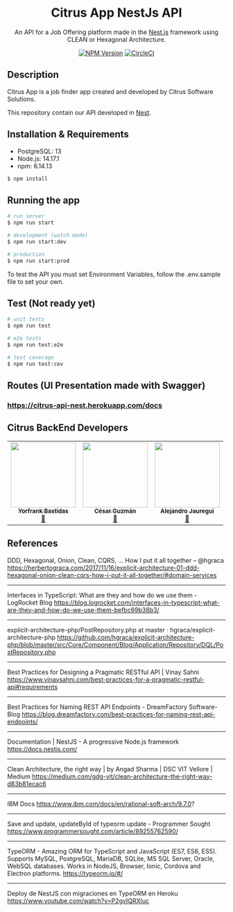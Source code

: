 <p align="center">
  <h1 align="center"/>Citrus App NestJs API</h1>
</p>

[circleci-image]: https://img.shields.io/circleci/build/github/nestjs/nest/master?token=abc123def456
[circleci-url]: https://circleci.com/gh/nestjs/nest

  <p align="center">An API for a Job Offering platform made in the <a href="https://nestjs.com/" target="_blank">Nest.js</a> framework using CLEAN or Hexagonal Architecture.</p>
  <p align="center">
<a href="https://www.npmjs.com/~nestjscore" target="_blank"><img src="https://img.shields.io/npm/v/@nestjs/core.svg" alt="NPM Version" /></a>
<a href="https://circleci.com/gh/nestjs/nest" target="_blank"><img src="https://img.shields.io/circleci/build/github/nestjs/nest/master" alt="CircleCI" /></a>

</p>

## Description

Citrus App is a job finder app created and developed by Citrus Software Solutions.

This repository contain our API developed in [Nest](https://github.com/nestjs/nest).

## Installation & Requirements

- PostgreSQL: 13
- Node.js: 14.17.1
- npm: 6.14.13

```bash
$ npm install
```

## Running the app

```bash
# run server
$ npm run start

# development (watch mode)
$ npm run start:dev

# production
$ npm run start:prod
```

To test the API you must set Environment Variables, follow the .env.sample file to set your own.

## Test (Not ready yet)

```bash
# unit tests
$ npm run test

# e2e tests
$ npm run test:e2e

# test coverage
$ npm run test:cov
```
## Routes (UI Presentation made with Swagger)

### https://citrus-api-nest.herokuapp.com/docs

## Citrus BackEnd Developers

<table align="center">
  <tbody><tr>
    <td align="center"><a href="https://github.com/YkBastidas" rel="nofollow"><img src="https://avatars.githubusercontent.com/u/44125021?v=4" width="150px;" alt="" style="max-width:100%;"><br><sub><b>Yorfrank Bastidas</b></sub></a><br><a href="https://github.com/Citrus-Software-Solutions/citrus-app-NestAPI/commits?author=ykbastidas" title="Commits"><g-emoji class="g-emoji" alias="book" fallback-src="https://github.githubassets.com/images/icons/emoji/unicode/1f4d6.png">📖</g-emoji></a></td>
    <td align="center"><a href="https://github.com/firstguzman"><img src="https://avatars.githubusercontent.com/u/50277994?v=4" width="150px;" alt="" style="max-width:100%;"><br><sub><b>César Guzmán</b></sub></a><br><a href="https://github.com/Citrus-Software-Solutions/citrus-app-NestAPI/commits?author=firstguzman" title="Documentation"><g-emoji class="g-emoji" alias="book" fallback-src="https://github.githubassets.com/images/icons/emoji/unicode/1f4d6.png">📖</g-emoji></a></td>
    <td align="center"><a href="https://github.com/alejjb" rel="nofollow"><img src="https://avatars.githubusercontent.com/u/55589316?v=4" width="150px;" alt="" style="max-width:100%;"><br><sub><b>Alejandro Jauregui</b></sub></a><br><a href="https://github.com/Citrus-Software-Solutions/citrus-app-NestAPI/commits?author=alejjb" title="Documentation"><g-emoji class="g-emoji" alias="book" fallback-src="https://github.githubassets.com/images/icons/emoji/unicode/1f4d6.png">📖</g-emoji></a></td>
  </tr>
</tbody></table>

## References

DDD, Hexagonal, Onion, Clean, CQRS, … How I put it all together – @hgraca
https://herbertograca.com/2017/11/16/explicit-architecture-01-ddd-hexagonal-onion-clean-cqrs-how-i-put-it-all-together/#domain-services

---

Interfaces in TypeScript: What are they and how do we use them - LogRocket Blog
https://blog.logrocket.com/interfaces-in-typescript-what-are-they-and-how-do-we-use-them-befbc69b38b3/

---

explicit-architecture-php/PostRepository.php at master · hgraca/explicit-architecture-php
https://github.com/hgraca/explicit-architecture-php/blob/master/src/Core/Component/Blog/Application/Repository/DQL/PostRepository.php

---

Best Practices for Designing a Pragmatic RESTful API | Vinay Sahni
https://www.vinaysahni.com/best-practices-for-a-pragmatic-restful-api#requirements

---

Best Practices for Naming REST API Endpoints - DreamFactory Software- Blog
https://blog.dreamfactory.com/best-practices-for-naming-rest-api-endpoints/

---

Documentation | NestJS - A progressive Node.js framework
https://docs.nestjs.com/

---

Clean Architecture, the right way | by Angad Sharma | DSC VIT Vellore | Medium
https://medium.com/gdg-vit/clean-architecture-the-right-way-d83b81ecac6

---

IBM Docs
https://www.ibm.com/docs/en/rational-soft-arch/9.7.0?

---

Save and update, updateById of typeorm update - Programmer Sought
https://www.programmersought.com/article/89255762590/

---

TypeORM - Amazing ORM for TypeScript and JavaScript (ES7, ES6, ES5). Supports MySQL, PostgreSQL, MariaDB, SQLite, MS SQL Server, Oracle, WebSQL databases. Works in NodeJS, Browser, Ionic, Cordova and Electron platforms.
https://typeorm.io/#/

---

Deploy de NestJS con migraciones en TypeORM en Heroku
https://www.youtube.com/watch?v=P2gvIQRXIuc
